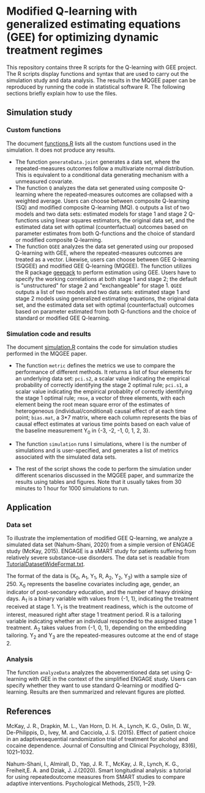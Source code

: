 # Modified Q-learning with generalized estimating equations (GEE) for optimizing dynamic treatment regimes

This repository contains three R scripts for the Q-learning with GEE project. The R scripts display functions and syntax that are used to carry out the simulation study and data analysis. The results in the MQGEE paper can be reproduced by running the code in statistical software R. The following sections briefly explain how to use the files.

## Simulation study

### Custom functions

The document [functions.R](https://github.com/YZhang469/MQGEE/blob/master/functions.R) lists all the custom functions used in the simulation. It does not produce any results.

* The function `generateData.joint` generates a data set, where the repeated-measures outcomes follow a multivariate normal distribution. This is equivalent to a conditional data generating mechanism with a unmeasured covariate.
* The function `Q` analyzes the data set generated using composite Q-learning where the repeated-measures outcomes are collapsed with a weighted average. Users can choose between composite Q-learning (SQ) and modified composite Q-learning (MQ). `Q` outputs a list of two models and two data sets: estimated models for stage 1 and stage 2 Q-functions using linear squares estimators, the original data set, and the estimated data set with optimal (counterfactual) outcomes based on parameter estimates from both Q-functions and the choice of standard or modified composite Q-learning.
* The function `QGEE` analyzes the data set generated using our proposed Q-learning with GEE, where the repeated-measures outcomes are treated as a vector. Likewise, users can choose between GEE Q-learning (SQGEE) and modified GEE Q-learning (MQGEE). The function utilizes the R package [geepack](https://cran.r-project.org/web/packages/geepack/geepack.pdf) to perform estimation using GEE. Users have to specify the working correlations at both stage 1 and stage 2; the default is "unstructured" for stage 2 and "exchangeable" for stage 1. `QGEE` outputs a list of two models and two data sets: estimated stage 1 and stage 2 models using generalized estimating equations, the original data set, and the estimated data set with optimal (counterfactual) outcomes based on parameter estimated from both Q-functions and the choice of standard or modified GEE Q-learning.

### Simulation code and results

The document [simulation.R](https://github.com/YZhang469/MQGEE/blob/master/simulation.R) contains the code for simulation studies performed in the MQGEE paper.

* The function `metric` defines the metrics we use to compare the performance of different methods. It returns a list of four elements for an underlying data set: `pci.s2`, a scalar value indicating the empirical probability of correctly identifying the stage 2 optimal rule; `pci.s1`, a scalar value indicating the empirical probablity of correctly identifying the stage 1 optimal rule; `rmse`, a vector of three elements, with each element being the root mean square error of the estimates of heterogeneous (individual/conditional) causal effect of at each time point; `bias.mat`, a 3\*7 matrix, where each column represents the bias of causal effect estimates at various time points based on each value of the baseline measurement Y<sub>0</sub> in {-3, -2, -1, 0, 1, 2, 3}.

* The function `simulation` runs I simulations, where I is the number of simulations and is user-specified, and generates a list of metrics associated with the simulated data sets.

* The rest of the script shows the code to perform the simulation under different scenarios discussed in the MQGEE paper, and summarize the results using tables and figures. Note that it usually takes from 30 minutes to 1 hour for 1000 simulations to run.

## Application

### Data set

To illustrate the implementation of modified GEE Q-learning, we analyze a simulated data set (Nahum-Shani, 2020) from a simple version of ENGAGE study (McKay, 2015). ENGAGE is a sMART study for patients suffering from relatively severe substance-use disorders. The data set is readable from [TutorialDatasetWideFormat.txt](https://github.com/dziakj1/SmartTutorialAppendix/blob/master/TutorialDatasetWideFormat.txt).

The format of the data is (X<sub>0</sub>, A<sub>1</sub>, Y<sub>1</sub>, R, A<sub>2</sub>, Y<sub>2</sub>, Y<sub>3</sub>) with a sample size of 250. X<sub>0</sub> represents the baseline covariates including age, gender, an indicator of post-secondary education, and the number of heavy drinking days. A<sub>1</sub> is a binary variable with values from {-1, 1}, indicating the treatment received at stage 1. Y<sub>1</sub> is the treatment readiness, which is the outcome of interest, measured right after stage 1 treatment period. R is a tailoring variable indicating whether an individual responded to the assigned stage 1 treatment. A<sub>2</sub> takes values from {-1, 0, 1}, depending on the embedding tailoring. Y<sub>2</sub> and Y<sub>3</sub> are the repeated-measures outcome at the end of stage 2.

### Analysis

The function `analyzeData` analyzes the abovementioned data set using Q-learning with GEE in the context of the simplified ENGAGE study. Users can specify whether they want to use standard Q-learning or modified Q-learning. Results are then summarized and relevant figures are plotted.

## References

McKay, J. R., Drapkin, M. L., Van Horn, D. H. A., Lynch, K. G., Oslin, D. W., De-Philippis, D., Ivey, M. and Cacciola, J. S. (2015). Effect of patient choice in an adaptivesequential randomization trial of treatment for alcohol and cocaine dependence. Journal of Consulting and Clinical Psychology, 83(6), 1021–1032.

Nahum-Shani, I., Almirall, D., Yap, J. R. T., McKay, J. R., Lynch, K. G., Freiheit,E. A. and Dziak, J. J.(2020). Smart longitudinal analysis: a tutorial for using repeatedoutcome measures from SMART studies to compare adaptive interventions. Psychological Methods, 25(1), 1–29.
